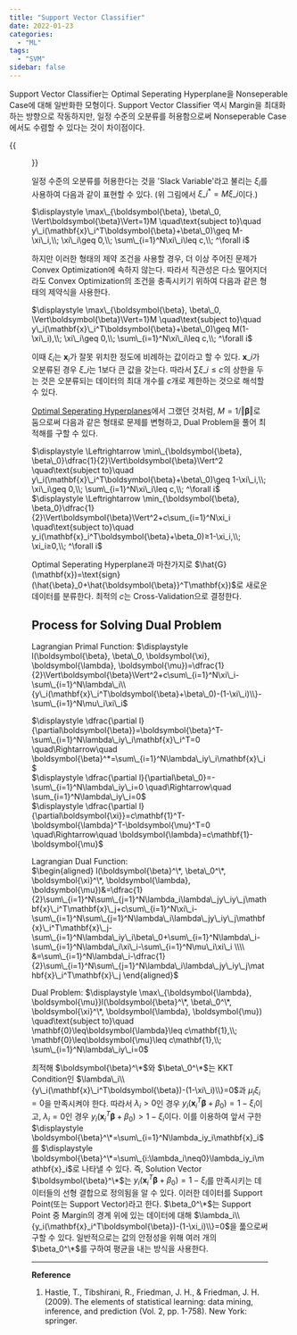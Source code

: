 ```yaml
---
title: "Support Vector Classifier"
date: 2022-01-23
categories:
  - "ML"
tags:
  - "SVM"
sidebar: false
---
```


Support Vector Classifier는 Optimal Seperating Hyperplane을 Nonseperable Case에 대해 일반화한 모형이다. Support Vector Classifier 역시 Margin을 최대화하는 방향으로 작동하지만, 일정 수준의 오분류를 허용함으로써 Nonseperable Case에서도 수렴할 수 있다는 것이 차이점이다.

{{<figure src="/ml/svc1.png" width="400">}}

일정 수준의 오분류를 허용한다는 것을 'Slack Variable'라고 불리는 $\xi_i$를 사용하여 다음과 같이 표현할 수 있다. (위 그림에서 $\xi\_i^*=M\xi\_i$이다.)

$\displaystyle \max\_{\boldsymbol{\beta}, \beta\_0, \Vert\boldsymbol{\beta}\Vert=1}M \quad\text{subject to}\quad y\_i(\mathbf{x}\_i^T\boldsymbol{\beta}+\beta\_0)\geq M-\xi\_i,\\; \xi\_i\geq 0,\\; \sum\_{i=1}^N\xi\_i\leq c,\\; ^\forall i$

하지만 이러한 형태의 제약 조건을 사용할 경우, 더 이상 주어진 문제가 Convex Optimization에 속하지 않는다. 따라서 직관성은 다소 떨어지더라도 Convex Optimization의 조건을 충족시키기 위하여 다음과 같은 형태의 제약식을 사용한다.

$\displaystyle \max\_{\boldsymbol{\beta}, \beta\_0, \Vert\boldsymbol{\beta}\Vert=1}M \quad\text{subject to}\quad y\_i(\mathbf{x}\_i^T\boldsymbol{\beta}+\beta\_0)\geq M(1-\xi\_i),\\; \xi\_i\geq 0,\\; \sum\_{i=1}^N\xi\_i\leq c,\\; ^\forall i$

이때 $\xi_i$는 $\mathbf{x}_i$가 잘못 위치한 정도에 비례하는 값이라고 할 수 있다. $\mathbf{x}\_i$가 오분류된 경우 $\xi\_i$는 $1$보다 큰 값을 갖는다. 따라서 $\sum\xi\_i\leq c$의 상한을 두는 것은 오분류되는 데이터의 최대 개수를 $c$개로 제한하는 것으로 해석할 수 있다.

[Optimal Seperating Hyperplanes](/ml/optimal_seperating_hyperplanes)에서 그랬던 것처럼, $M=1/\Vert\boldsymbol{\beta}\Vert$로 둠으로써 다음과 같은 형태로 문제를 변형하고, Dual Problem을 풀어 최적해를 구할 수 있다.

$\displaystyle \Leftrightarrow \min\_{\boldsymbol{\beta}, \beta\_0}\dfrac{1}{2}\Vert\boldsymbol{\beta}\Vert^2 \quad\text{subject to}\quad y\_i(\mathbf{x}\_i^T\boldsymbol{\beta}+\beta\_0)\geq 1-\xi\_i,\\; \xi\_i\geq 0,\\; \sum\_{i=1}^N\xi\_i\leq c,\\; ^\forall i$ \
$\displaystyle \Leftrightarrow \min_{\boldsymbol{\beta}, \beta_0}\dfrac{1}{2}\Vert\boldsymbol{\beta}\Vert^2+c\sum_{i=1}^N\xi_i \quad\text{subject to}\quad y_i(\mathbf{x}_i^T\boldsymbol{\beta}+\beta_0)≥1-\xi_i,\\; \xi_i≥0,\\; ^\forall i$

Optimal Seperating Hyperplane과 마찬가지로 $\hat{G}(\mathbf{x})=\text{sign}(\hat{\beta}_0+\hat{\boldsymbol{\beta}}^T\mathbf{x})$로 새로운 데이터를 분류한다. 최적의 $c$는 Cross-Validation으로 결정한다.

## Process for Solving Dual Problem

Lagrangian Primal Function: $\displaystyle l(\boldsymbol{\beta}, \beta\_0, \boldsymbol{\xi}, \boldsymbol{\lambda}, \boldsymbol{\mu})=\dfrac{1}{2}\Vert\boldsymbol{\beta}\Vert^2+c\sum\_{i=1}^N\xi\_i-\sum\_{i=1}^N\lambda\_i\\{y\_i(\mathbf{x}\_i^T\boldsymbol{\beta}+\beta\_0)-(1-\xi\_i)\\}-\sum\_{i=1}^N\mu\_i\xi\_i$

$\displaystyle \dfrac{\partial l}{\partial\boldsymbol{\beta}}=\boldsymbol{\beta}^T-\sum\_{i=1}^N\lambda\_iy\_i\mathbf{x}\_i^T=0 \quad\Rightarrow\quad \boldsymbol{\beta}^*=\sum\_{i=1}^N\lambda\_iy\_i\mathbf{x}\_i$ \
$\displaystyle \dfrac{\partial l}{\partial\beta\_0}=-\sum\_{i=1}^N\lambda\_iy\_i=0 \quad\Rightarrow\quad \sum_{i=1}^N\lambda\_iy\_i=0$ \
$\displaystyle \dfrac{\partial l}{\partial\boldsymbol{\xi}}=c\mathbf{1}^T-\boldsymbol{\lambda}^T-\boldsymbol{\mu}^T=0 \quad\Rightarrow\quad \boldsymbol{\lambda}=c\mathbf{1}-\boldsymbol{\mu}$

Lagrangian Dual Function: \
$\begin{aligned}
l(\boldsymbol{\beta}^\*, \beta\_0^\*, \boldsymbol{\xi}^\*, \boldsymbol{\lambda}, \boldsymbol{\mu})&=\dfrac{1}{2}\sum\_{i=1}^N\sum\_{j=1}^N\lambda_i\lambda\_jy\_iy\_j\mathbf{x}\_i^T\mathbf{x}\_j+c\sum\_{i=1}^N\xi\_i-\sum\_{i=1}^N\sum\_{j=1}^N\lambda\_i\lambda\_jy\_iy\_j\mathbf{x}\_i^T\mathbf{x}\_j-\sum\_{i=1}^N\lambda\_iy\_i\beta\_0+\sum\_{i=1}^N\lambda\_i-\sum\_{i=1}^N\lambda\_i\xi\_i-\sum\_{i=1}^N\mu\_i\xi\_i \\\\
&=\sum\_{i=1}^N\lambda\_i-\dfrac{1}{2}\sum\_{i=1}^N\sum\_{j=1}^N\lambda\_i\lambda\_jy\_iy\_j\mathbf{x}\_i^T\mathbf{x}\_j
\end{aligned}$

Dual Problem: $\displaystyle \max\_{\boldsymbol{\lambda}, \boldsymbol{\mu}}l(\boldsymbol{\beta}^\*, \beta\_0^\*, \boldsymbol{\xi}^\*, \boldsymbol{\lambda}, \boldsymbol{\mu}) \quad\text{subject to}\quad \mathbf{0}\leq\boldsymbol{\lambda}\leq c\mathbf{1},\\; \mathbf{0}\leq\boldsymbol{\mu}\leq c\mathbf{1},\\; \sum\_{i=1}^N\lambda\_iy\_i=0$

최적해 $\boldsymbol{\beta}^\*$와 $\beta\_0^\*$는 KKT Condition인 $\lambda\_i\\{y\_i(\mathbf{x}\_i^T\boldsymbol{\beta})-(1-\xi\_i)\\}=0$과 $\mu_i\xi_i=0$을 만족시켜야 한다. 따라서 $\lambda_i>0$인 경우 $y_i(\mathbf{x}_i^T\boldsymbol{\beta}+\beta_0)=1-\xi_i$이고, $\lambda_i=0$인 경우 $y_i(\mathbf{x}_i^T\boldsymbol{\beta}+\beta_0)>1-\xi_i$이다. 이를 이용하여 앞서 구한 $\displaystyle \boldsymbol{\beta}^\*=\sum\_{i=1}^N\lambda_iy_i\mathbf{x}_i$를 $\displaystyle \boldsymbol{\beta}^\*=\sum\_{i:\lambda_i\neq0}\lambda_iy_i\mathbf{x}_i$로 나타낼 수 있다. 즉, Solution Vector $\boldsymbol{\beta}^\*$는 $y_i(\mathbf{x}_i^T\boldsymbol{\beta}+\beta_0)=1-\xi_i$를 만족시키는 데이터들의 선형 결합으로 정의됨을 알 수 있다. 이러한 데이터를 Support Point(또는 Support Vector)라고 한다. $\beta_0^\*$는 Support Point 중 Margin의 경계 위에 있는 데이터에 대해 $\lambda_i\\{y_i(\mathbf{x}_i^T\boldsymbol{\beta})-(1-\xi_i)\\}=0$을 풂으로써 구할 수 있다. 일반적으로는 값의 안정성을 위해 여러 개의 $\beta_0^\*$를 구하여 평균을 내는 방식을 사용한다.

---

**Reference**

1. Hastie, T., Tibshirani, R., Friedman, J. H., & Friedman, J. H. (2009). The elements of statistical learning: data mining, inference, and prediction (Vol. 2, pp. 1-758). New York: springer.
